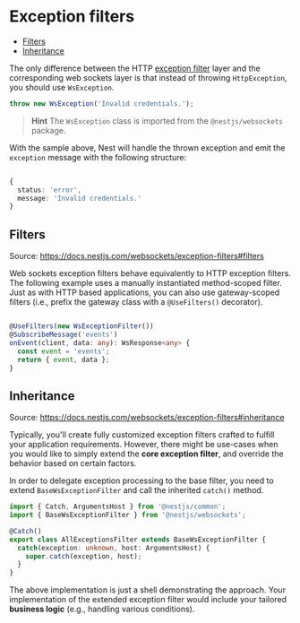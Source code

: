 # Exception filters

<!-- @import "[TOC]" {cmd="toc" depthFrom=2 depthTo=6 orderedList=false} -->

<!-- code_chunk_output -->

- [Filters](#filters)
- [Inheritance](#inheritance)

<!-- /code_chunk_output -->

The only difference between the HTTP [exception filter](https://docs.nestjs.com/exception-filters) layer and the corresponding web sockets layer is that instead of throwing `HttpException`, you should use `WsException`.

```typescript
throw new WsException('Invalid credentials.');
```

> **Hint** The `WsException` class is imported from the `@nestjs/websockets` package.

With the sample above, Nest will handle the thrown exception and emit the `exception` message with the following structure:

```typescript

{
  status: 'error',
  message: 'Invalid credentials.'
}
```

## Filters

Source: <https://docs.nestjs.com/websockets/exception-filters#filters>

Web sockets exception filters behave equivalently to HTTP exception filters. The following example uses a manually instantiated method-scoped filter. Just as with HTTP based applications, you can also use gateway-scoped filters (i.e., prefix the gateway class with a `@UseFilters()` decorator).

```typescript

@UseFilters(new WsExceptionFilter())
@SubscribeMessage('events')
onEvent(client, data: any): WsResponse<any> {
  const event = 'events';
  return { event, data };
}
```

## Inheritance

Source: <https://docs.nestjs.com/websockets/exception-filters#inheritance>

Typically, you'll create fully customized exception filters crafted to fulfill your application requirements. However, there might be use-cases when you would like to simply extend the **core exception filter**, and override the behavior based on certain factors.

In order to delegate exception processing to the base filter, you need to extend `BaseWsExceptionFilter` and call the inherited `catch()` method.

```typescript
import { Catch, ArgumentsHost } from '@nestjs/common';
import { BaseWsExceptionFilter } from '@nestjs/websockets';

@Catch()
export class AllExceptionsFilter extends BaseWsExceptionFilter {
  catch(exception: unknown, host: ArgumentsHost) {
    super.catch(exception, host);
  }
}
```

The above implementation is just a shell demonstrating the approach. Your implementation of the extended exception filter would include your tailored **business logic** (e.g., handling various conditions).
